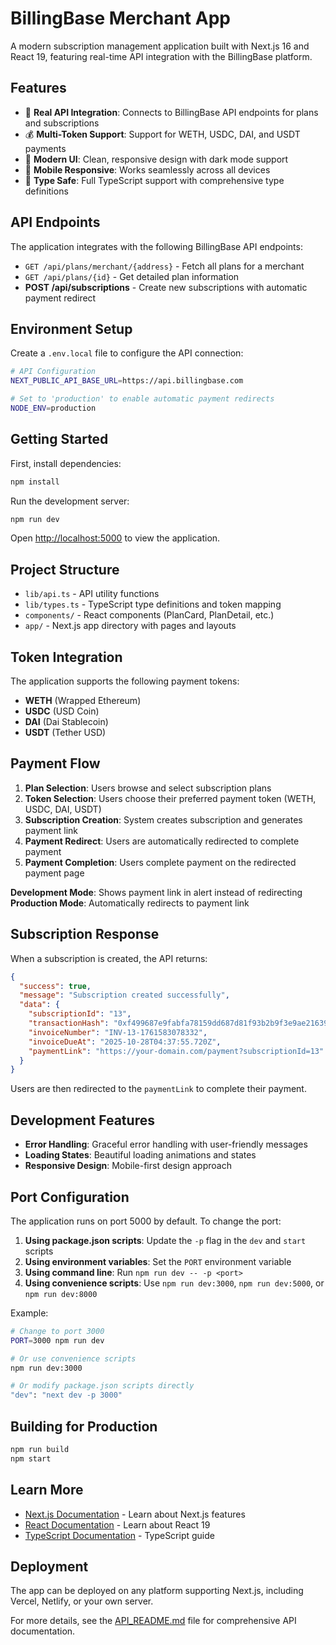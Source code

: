 # BillingBase Merchant App

A modern subscription management application built with Next.js 16 and React 19, featuring real-time API integration with the BillingBase platform.

## Features

- 🚀 **Real API Integration**: Connects to BillingBase API endpoints for plans and subscriptions
- 💰 **Multi-Token Support**: Support for WETH, USDC, DAI, and USDT payments
- 🎨 **Modern UI**: Clean, responsive design with dark mode support
- 📱 **Mobile Responsive**: Works seamlessly across all devices
- 🎯 **Type Safe**: Full TypeScript support with comprehensive type definitions

## API Endpoints

The application integrates with the following BillingBase API endpoints:

- `GET /api/plans/merchant/{address}` - Fetch all plans for a merchant
- `GET /api/plans/{id}` - Get detailed plan information
- **POST /api/subscriptions** - Create new subscriptions with automatic payment redirect

## Environment Setup

Create a `.env.local` file to configure the API connection:

```bash
# API Configuration
NEXT_PUBLIC_API_BASE_URL=https://api.billingbase.com

# Set to 'production' to enable automatic payment redirects
NODE_ENV=production
```

## Getting Started

First, install dependencies:

```bash
npm install
```

Run the development server:

```bash
npm run dev
```

Open [http://localhost:5000](http://localhost:5000) to view the application.

## Project Structure

- `lib/api.ts` - API utility functions
- `lib/types.ts` - TypeScript type definitions and token mapping
- `components/` - React components (PlanCard, PlanDetail, etc.)
- `app/` - Next.js app directory with pages and layouts

## Token Integration

The application supports the following payment tokens:

- **WETH** (Wrapped Ethereum)
- **USDC** (USD Coin)
- **DAI** (Dai Stablecoin)
- **USDT** (Tether USD)

## Payment Flow

1. **Plan Selection**: Users browse and select subscription plans
2. **Token Selection**: Users choose their preferred payment token (WETH, USDC, DAI, USDT)
3. **Subscription Creation**: System creates subscription and generates payment link
4. **Payment Redirect**: Users are automatically redirected to complete payment
5. **Payment Completion**: Users complete payment on the redirected payment page

**Development Mode**: Shows payment link in alert instead of redirecting
**Production Mode**: Automatically redirects to payment link

## Subscription Response

When a subscription is created, the API returns:

```json
{
  "success": true,
  "message": "Subscription created successfully",
  "data": {
    "subscriptionId": "13",
    "transactionHash": "0xf499687e9fabfa78159dd687d81f93b2b9f3e9ae2163982f29df9a337c49bc5c",
    "invoiceNumber": "INV-13-1761583078332",
    "invoiceDueAt": "2025-10-28T04:37:55.720Z",
    "paymentLink": "https://your-domain.com/payment?subscriptionId=13"
  }
}
```

Users are then redirected to the `paymentLink` to complete their payment.

## Development Features

- **Error Handling**: Graceful error handling with user-friendly messages
- **Loading States**: Beautiful loading animations and states
- **Responsive Design**: Mobile-first design approach

## Port Configuration

The application runs on port 5000 by default. To change the port:

1. **Using package.json scripts**: Update the `-p` flag in the `dev` and `start` scripts
2. **Using environment variables**: Set the `PORT` environment variable
3. **Using command line**: Run `npm run dev -- -p <port>`
4. **Using convenience scripts**: Use `npm run dev:3000`, `npm run dev:5000`, or `npm run dev:8000`

Example:
```bash
# Change to port 3000
PORT=3000 npm run dev

# Or use convenience scripts
npm run dev:3000

# Or modify package.json scripts directly
"dev": "next dev -p 3000"
```

## Building for Production

```bash
npm run build
npm start
```

## Learn More

- [Next.js Documentation](https://nextjs.org/docs) - Learn about Next.js features
- [React Documentation](https://react.dev) - Learn about React 19
- [TypeScript Documentation](https://www.typescriptlang.org/docs/) - TypeScript guide

## Deployment

The app can be deployed on any platform supporting Next.js, including Vercel, Netlify, or your own server.

For more details, see the [API_README.md](API_README.md) file for comprehensive API documentation.
